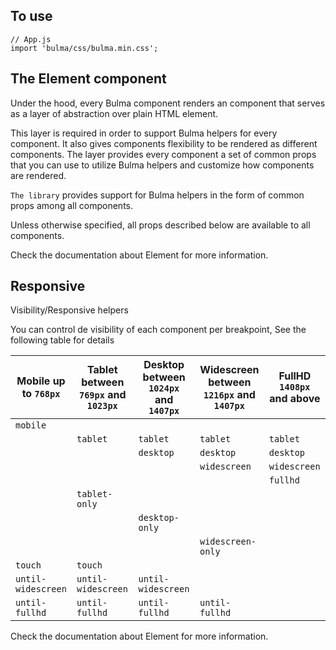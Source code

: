 ## To use

````
// App.js
import 'bulma/css/bulma.min.css';
````

## The Element component

Under the hood, every Bulma component renders an <Element /> component that serves as a layer of abstraction over plain HTML element.

This layer is required in order to support Bulma helpers for every component. It also gives components flexibility to be rendered as different components. The layer provides every component a set of common props that you can use to utilize Bulma helpers and customize how components are rendered.

`The library` provides support for Bulma helpers in the form of common props among all components.

Unless otherwise specified, all props described below are available to all components.

Check the documentation about Element for more information.

## Responsive 

Visibility/Responsive helpers

You can control de visibility of each component per breakpoint, See the following table for details

| Mobile up to `768px` | Tablet between `769px` and `1023px` | Desktop between `1024px` and `1407px` | Widescreen between `1216px` and `1407px` | FullHD `1408px` and above |
|---|---|---|---|---|
| `mobile` |  |  |  |  |
|  | `tablet` | `tablet` | `tablet` | `tablet` |
|  |  | `desktop` | `desktop` | `desktop` |
|  |  |  | `widescreen` | `widescreen` |
|  |  |  |  | `fullhd` |
|  | `tablet-only` |  |  |  |
|  |  | `desktop-only` |  |  |
|  |  |  | `widescreen-only` |  |
| `touch` | `touch` |  |  |  |
| `until-widescreen` | `until-widescreen` | `until-widescreen` |  |  |
| `until-fullhd` | `until-fullhd` | `until-fullhd` | `until-fullhd`  |  |

Check the documentation about Element for more information.